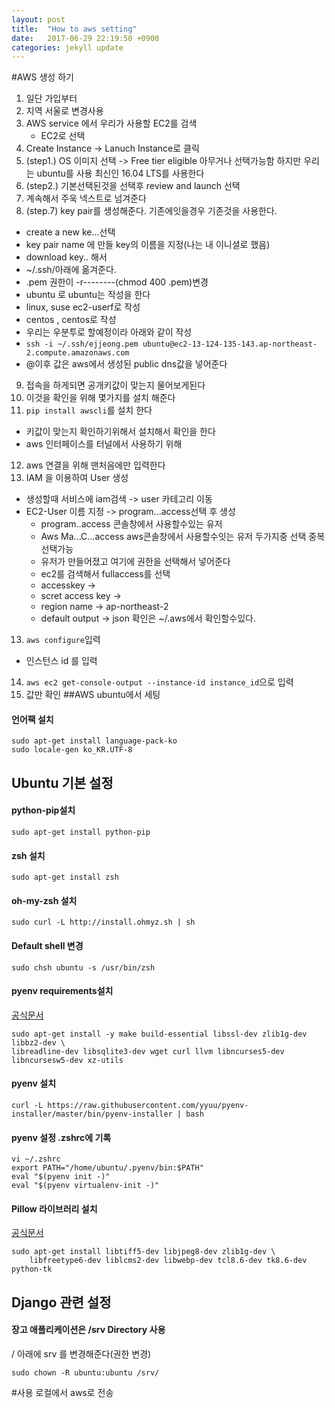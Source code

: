 ```yaml
---
layout: post
title:  "How to aws setting"
date:   2017-06-29 22:19:50 +0900
categories: jekyll update
---
```


#AWS 생성 하기
1. 일단 가입부터
2. 지역 서울로 변경사용
3. AWS service 에서 우리가 사용할 EC2를 검색
	- EC2로 선택
4. Create Instance -> Lanuch Instance로 클릭
5. (step1.) OS 이미지 선택 -> Free tier eligible 아무거나 선택가능함 하지만 우리는 ubuntu를 사용 최신인 16.04 LTS를 사용한다
6. (step2.) 기본선택된것을 선택후 review and launch 선택
7. 계속해서 주욱 넥스트로 넘겨준다
8. (step.7) key pair를 생성해준다. 기존에잇을경우 기존것을 사용한다.
 - create a new ke...선택
 - key pair name 에 만들 key의 이름을 지정(나는 내 이니셜로 했음)
 - download key.. 해서 
 - ~/.ssh/아래에 옮겨준다.
 - .pem 권한이 -r--------(chmod 400 <name>.pem)변경
 - ubuntu 로 ubuntu는 작성을 한다
 - linux, suse ec2-userf로 작성
 - centos , centos로 작성
 - 우리는 우분투로 할예정이라 아래와 같이 작성
 - ```ssh -i ~/.ssh/ejjeong.pem ubuntu@ec2-13-124-135-143.ap-northeast-2.compute.amazonaws.com```
 - @이후 값은 aws에서 생성된 public dns값을 넣어준다
9. 접속을 하게되면 공개키값이 맞는지 물어보게된다
10. 이것을 확인을 위해 몇가지를 설치 해준다 
11. ```pip install awscli```를 설치 한다
 - 키값이 맞는지 확인하기위해서 설치해서 확인을 한다
 - aws 인터페이스를 터널에서 사용하기 위해
12. aws 연결을 위해 맨처음에만 입력한다
13. IAM 을 이용하여 User 생성
 - 생성할때 서비스에 iam검색 -> user 카테고리 이동
 - EC2-User 이름 지정 -> program...access선택 후 생성
 	- program..access 콘솔창에서 사용할수있는 유저
 	- Aws Ma...C...access aws콘솔창에서 사용할수잇는 유저 두가지중 선택 중복선택가능
 	- 유저가 만들어졌고 여기에 권한을 선택해서 넣어준다
 	- ec2를 검색해서 fullaccess를 선택
 	- accesskey ->
 	- scret access key ->
 	- region name -> ap-northeast-2
 	- default output -> json
 	확인은 ~/.aws에서 확인할수있다.
 	
13. ```aws configure```입력
 - 인스턴스 id 를 입력  
14. ```aws ec2 get-console-output --instance-id instance_id```으로 입력
15. 값만 확인
##AWS ubuntu에서 세팅
#### 언어팩 설치

```
sudo apt-get install language-pack-ko
sudo locale-gen ko_KR.UTF-8
```

## Ubuntu 기본 설정

#### python-pip설치

```
sudo apt-get install python-pip
```

#### zsh 설치

```
sudo apt-get install zsh
```


#### oh-my-zsh 설치

```
sudo curl -L http://install.ohmyz.sh | sh
```


#### Default shell 변경

```
sudo chsh ubuntu -s /usr/bin/zsh
```

#### pyenv requirements설치

[공식문서](https://github.com/yyuu/pyenv/wiki/Common-build-problems)

```
sudo apt-get install -y make build-essential libssl-dev zlib1g-dev libbz2-dev \
libreadline-dev libsqlite3-dev wget curl llvm libncurses5-dev libncursesw5-dev xz-utils
```

#### pyenv 설치

```
curl -L https://raw.githubusercontent.com/yyuu/pyenv-installer/master/bin/pyenv-installer | bash
```

#### pyenv 설정 .zshrc에 기록

```
vi ~/.zshrc
export PATH="/home/ubuntu/.pyenv/bin:$PATH"
eval "$(pyenv init -)"
eval "$(pyenv virtualenv-init -)"
```


#### Pillow 라이브러리 설치

[공식문서](https://pillow.readthedocs.io/en/3.4.x/installation.html#basic-installation)

```
sudo apt-get install libtiff5-dev libjpeg8-dev zlib1g-dev \
    libfreetype6-dev liblcms2-dev libwebp-dev tcl8.6-dev tk8.6-dev python-tk
```



## Django 관련 설정

#### 장고 애플리케이션은 /srv Directory 사용
/ 아래에 srv 를 변경해준다(권한 변경)

```
sudo chown -R ubuntu:ubuntu /srv/
```


#사용 로컬에서 aws로 전송

